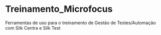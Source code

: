 # Treinamento_Microfocus
Ferramentas de uso para o treinamento de Gestão de Testes/Automação com Silk Centra e Silk Test
